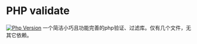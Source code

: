 # PHP validate

[![Php Version](https://img.shields.io/badge/php-%3E=7.0-brightgreen.svg?maxAge=2592000)](https://packagist.org/packages/inhere/php-validate)
一个简洁小巧且功能完善的php验证、过滤库。仅有几个文件，无其它依赖。
